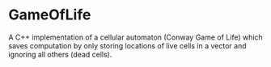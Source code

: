 GameOfLife
==========

A C++ implementation of a cellular automaton (Conway Game of Life) which saves computation by only storing locations of live cells in a vector and ignoring all others (dead cells).

